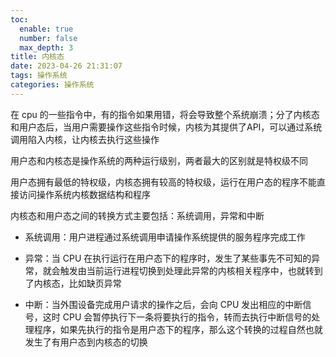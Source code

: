 ```yaml
---
toc:
  enable: true
  number: false
  max_depth: 3
title: 内核态
date: 2023-04-26 21:31:07
tags: 操作系统
categories: 操作系统
---
```


在 cpu 的一些指令中，有的指令如果用错，将会导致整个系统崩溃；分了内核态和用户态后，当用户需要操作这些指令时候，内核为其提供了API，可以通过系统调用陷入内核，让内核去执行这些操作

用户态和内核态是操作系统的两种运行级别，两者最大的区别就是特权级不同

用户态拥有最低的特权级，内核态拥有较高的特权级，运行在用户态的程序不能直接访问操作系统内核数据结构和程序

内核态和用户态之间的转换方式主要包括：系统调用，异常和中断

- 系统调用：用户进程通过系统调用申请操作系统提供的服务程序完成工作

- 异常：当 CPU 在执行运行在用户态下的程序时，发生了某些事先不可知的异常，就会触发由当前运行进程切换到处理此异常的内核相关程序中，也就转到了内核态，比如缺页异常

- 中断：当外围设备完成用户请求的操作之后，会向 CPU 发出相应的中断信号，这时 CPU 会暂停执行下一条将要执行的指令，转而去执行中断信号的处理程序，如果先执行的指令是用户态下的程序，那么这个转换的过程自然也就发生了有用户态到内核态的切换